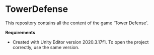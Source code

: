 # TowerDefense
This repository contains all the content of the game 'Tower Defense'.

**Requirements**
- Created with Unity Editor version 2020.3.17f1. To open the project correctly, use the same version.
